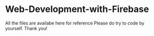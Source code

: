 # Web-Development-with-Firebase

All the files are availabe here for reference
Please do try to code by yourself.
Thank you!
